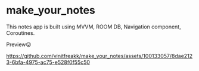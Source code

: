 # make_your_notes
This notes app is built using MVVM, ROOM DB, Navigation component, Coroutines.

Preview😜

https://github.com/vinitfreakk/make_your_notes/assets/100133057/8dae2123-6bfa-4975-ac75-e528f0f55c50

